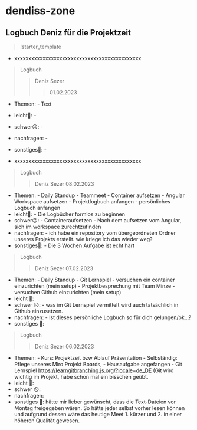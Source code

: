 # dendiss-zone

## Logbuch Deniz für die Projektzeit


> !starter_template
- xxxxxxxxxxxxxxxxxxxxxxxxxxxxxxxxxxxxxxxxxxxxx
> Logbuch 
>> Deniz Sezer
>>> 01.02.2023

- Themen:         - Text
- leicht🙂:       - 
- schwer☹️:       - 
- nachfragen:     - 
- sonstiges🤷:    - 



- xxxxxxxxxxxxxxxxxxxxxxxxxxxxxxxxxxxxxxxxxxxxx


> Logbuch 
>> Deniz Sezer     08.02.2023

- Themen:         - Daily Standup
                - Teammeet
                - Container aufsetzen
                - Angular Workspace aufsetzen
                - Projektlogbuch anfangen
                - persönliches Logbuch anfangen
- leicht🙂:       - Die Logbücher formlos zu beginnen       
- schwer☹️:       - Containeraufsetzen
                - Nach dem aufsetzen vom Angular, sich im workspace zurechtzufinden
- nachfragen:     - ich habe ein repository vom übergeordneten Ordner unseres Projekts erstellt.
                  wie kriege ich das wieder weg?
- sonstiges🤷:    - Die 3 Wochen Aufgabe ist echt hart    



> Logbuch
>> Deniz Sezer     07.02.2023

- Themen:         - Daily Standup
                - Git Lernspiel
                - versuchen ein container einzurichten (mein setup)
                - Projektbesprechung mit Team Minze
                - versuchen Github einzurichten (mein setup)
- leicht 🙂:	
- schwer ☹️:      - was im Git Lernspiel vermittelt wird auch tatsächlich in Github einzusetzen.
- nachfragen:     - Ist dieses persönliche Logbuch so für dich gelungen/ok…?
- sonstiges 🤷:		



> Logbuch 
>> Deniz Sezer     06.02.2023

- Themen:         - Kurs: Projektzeit bzw Ablauf Präsentation
                - Selbständig: Pflege unseres Miro Projekt Boards,
                - Hausaufgabe angefangen
                - Git Lernspiel https://learngitbranching.js.org/?locale=de_DE 
                  (Git wird wichtig im Projekt, habe schon mal ein bisschen geübt.
- leicht 🙂:	
- schwer ☹️:	
- nachfragen:	
- sonstiges 🤷:   hätte mir lieber gewünscht, dass die Text-Dateien vor Montag freigegeben wären.
                So hätte jeder selbst vorher lesen können und aufgrund dessen wäre das heutige Meet
                1. kürzer und 2. in einer höheren Qualität gewesen.
                
                
                

